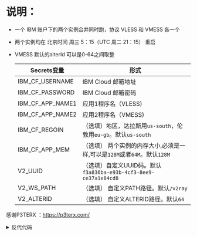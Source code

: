 # 说明：
* 一个 IBM 账户下的两个实例合并同时跑，协议 VLESS 和 VMESS 各一个
* 两个实例均在 北京时间 周三 5：15（UTC 周二 21：15）  重启
* VMESS 默认的alterId 可以是0-64之间取整

  | Secrets变量 | 形式 |
  | --------------------- | ----------- |
  | IBM_CF_USERNAME      | IBM Cloud 邮箱地址 |
  | IBM_CF_PASSWORD | IBM Cloud 邮箱密码 |
  | IBM_CF_APP_NAME1 | 应用1程序名（VLESS)|
  | IBM_CF_APP_NAME2 | 应用2程序名（VMESS)|
  | IBM_CF_REGOIN | （选填）地区，达拉斯用`us-south`，伦敦用`eu-gb`。默认`us-south`|
  | IBM_CF_APP_MEM | （选填） 两个实例的内存大小,必须是一样,可以是`128M`或者`64M`。默认`128M` |
  | V2_UUID | （选填）自定义UUID码。默认`f3a836ba-e93b-4cf3-8ee9-ce37a1e84cd8`|
  | V2_WS_PATH |（选填） 自定义PATH路径。默认`/v2ray`|
  | V2_ALTERID |（选填） 自定义ALTERID路径。默认`64`|
   
感谢P3TERX ：https://p3terx.com/


<details>
<summary>反代代码</summary>

```js
addEventListener(
	"fetch",event => {
		let url=new URL(event.request.url);
		url.hostname="应用app名";
		url.pathname ="路径";
		let request=new Request(url,event.request);
		event. respondWith(
			fetch(request)
		)
	}
)
```
</details>
